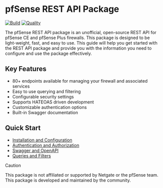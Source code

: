 # pfSense REST API Package

[![Build](https://github.com/jaredhendrickson13/pfsense-api/actions/workflows/build.yml/badge.svg?branch=next_major)](https://github.com/jaredhendrickson13/pfsense-api/actions/workflows/build.yml)
[![Quality](https://github.com/jaredhendrickson13/pfsense-api/actions/workflows/quality.yml/badge.svg?branch=next_major)](https://github.com/jaredhendrickson13/pfsense-api/actions/workflows/quality.yml)

The pfSense REST API package is an unofficial, open-source REST API for pfSense CE and pfSense Plus firewalls. This package is
designed to be light-weight, fast, and easy to use. This guide will help you get started with the REST API package and
provide you with the information you need to configure and use the package effectively.

## Key Features

- 80+ endpoints available for managing your firewall and associated services
- Easy to use querying and filtering
- Configurable security settings
- Supports HATEOAS driven development
- Customizable authentication options
- Built-in Swagger documentation

## Quick Start

- [Installation and Configuration](https://https://pfrest.org/INSTALL_AND_CONFIG/)
- [Authentication and Authorization](https://https://pfrest.org/AUTHENTICATION_AND_AUTHORIZATION/)
- [Swagger and OpenAPI](https://https://pfrest.org/SWAGGER_AND_OPENAPI/)
- [Queries and Filters](https://https://pfrest.org/QURIES_AND_FILTERS/)

> [!CAUTION]
> This package is not affiliated or supported by Netgate or the pfSense team. This package is developed and maintained
> by the community.
